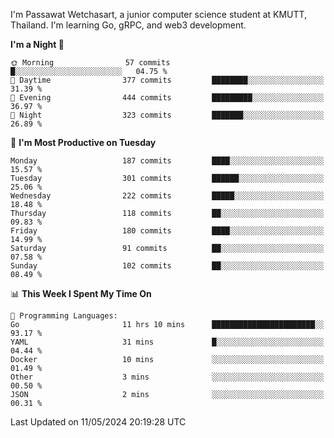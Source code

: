 
I'm Passawat Wetchasart, a junior computer science student at KMUTT, Thailand. I'm learning Go, gRPC, and web3 development.



<!--START_SECTION:waka-->
**I'm a Night 🦉** 

```text
🌞 Morning                57 commits          █░░░░░░░░░░░░░░░░░░░░░░░░   04.75 % 
🌆 Daytime                377 commits         ████████░░░░░░░░░░░░░░░░░   31.39 % 
🌃 Evening                444 commits         █████████░░░░░░░░░░░░░░░░   36.97 % 
🌙 Night                  323 commits         ███████░░░░░░░░░░░░░░░░░░   26.89 % 
```
📅 **I'm Most Productive on Tuesday** 

```text
Monday                   187 commits         ████░░░░░░░░░░░░░░░░░░░░░   15.57 % 
Tuesday                  301 commits         ██████░░░░░░░░░░░░░░░░░░░   25.06 % 
Wednesday                222 commits         █████░░░░░░░░░░░░░░░░░░░░   18.48 % 
Thursday                 118 commits         ██░░░░░░░░░░░░░░░░░░░░░░░   09.83 % 
Friday                   180 commits         ████░░░░░░░░░░░░░░░░░░░░░   14.99 % 
Saturday                 91 commits          ██░░░░░░░░░░░░░░░░░░░░░░░   07.58 % 
Sunday                   102 commits         ██░░░░░░░░░░░░░░░░░░░░░░░   08.49 % 
```


📊 **This Week I Spent My Time On** 

```text
💬 Programming Languages: 
Go                       11 hrs 10 mins      ███████████████████████░░   93.17 % 
YAML                     31 mins             █░░░░░░░░░░░░░░░░░░░░░░░░   04.44 % 
Docker                   10 mins             ░░░░░░░░░░░░░░░░░░░░░░░░░   01.49 % 
Other                    3 mins              ░░░░░░░░░░░░░░░░░░░░░░░░░   00.50 % 
JSON                     2 mins              ░░░░░░░░░░░░░░░░░░░░░░░░░   00.31 % 
```


 Last Updated on 11/05/2024 20:19:28 UTC
<!--END_SECTION:waka-->

<!--
**markpassawat/markpassawat** is a ✨ _special_ ✨ repository because its `README.md` (this file) appears on your GitHub profile.

Here are some ideas to get you started:

- 🔭 I’m currently working on ...
- 🌱 I’m currently learning ...
- 👯 I’m looking to collaborate on ...
- 🤔 I’m looking for help with ...
- 💬 Ask me about ...
- 📫 How to reach me: ...
- 😄 Pronouns: He/Him
- ⚡ Fun fact: ...
-->
